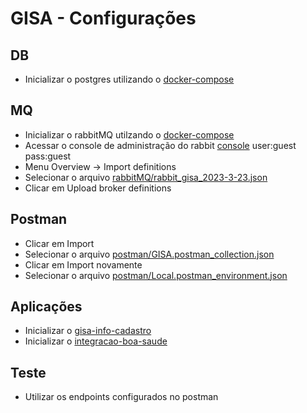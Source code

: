 # GISA - Configurações

## DB
- Inicializar o postgres utilizando o [docker-compose](postgres/docker-compose.yml)

## MQ
- Inicializar o rabbitMQ utilzando o [docker-compose](rabbitMQ/docker-compose.yml)
- Acessar o console de administração do rabbit [console](http://127.0.0.1:15672/) user:guest pass:guest
- Menu Overview -> Import definitions
- Selecionar o arquivo [rabbitMQ/rabbit_gisa_2023-3-23.json](rabbitMQ/rabbit_gisa_2023-3-23.json)
- Clicar em Upload broker definitions

## Postman
- Clicar em Import 
- Selecionar o arquivo [postman/GISA.postman_collection.json](postman/GISA.postman_collection.json)
- Clicar em Import novamente
- Selecionar o arquivo [postman/Local.postman_environment.json](postman/Local.postman_environment.json)

## Aplicações
- Inicializar o [gisa-info-cadastro](https://github.com/puc-gisa/gisa-info-cadastro)
- Inicializar o [integracao-boa-saude](https://github.com/puc-gisa/integracao-boa-saude)

## Teste
- Utilizar os endpoints configurados no postman
